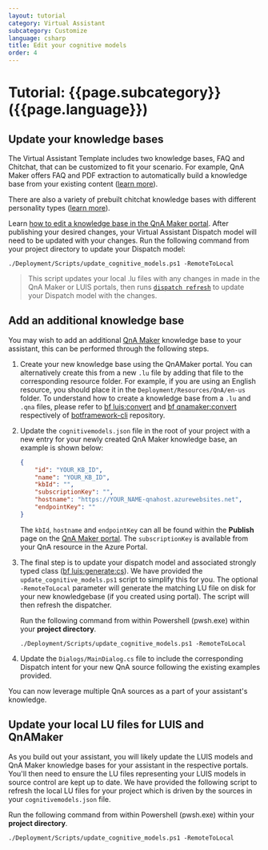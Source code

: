```yaml
---
layout: tutorial
category: Virtual Assistant
subcategory: Customize
language: csharp
title: Edit your cognitive models
order: 4
---
```


# Tutorial: {{page.subcategory}} ({{page.language}})

## Update your knowledge bases
The Virtual Assistant Template includes two knowledge bases, FAQ and Chitchat, that can be customized to fit your scenario. For example, QnA Maker offers FAQ and PDF extraction to automatically build a knowledge base from your existing content ([learn more](https://docs.microsoft.com/en-us/azure/cognitive-services/qnamaker/concepts/data-sources-and-content)).

There are also a variety of prebuilt chitchat knowledge bases with different personality types ([learn more](https://docs.microsoft.com/en-us/azure/cognitive-services/qnamaker/how-to/chit-chat-knowledge-base)). 

Learn [how to edit a knowledge base in the QnA Maker portal](https://docs.microsoft.com/en-us/azure/cognitive-services/qnamaker/how-to/edit-knowledge-base). After publishing your desired changes, your Virtual Assistant Dispatch model will need to be updated with your changes. Run the following command from your project directory to update your Dispatch model:
```
./Deployment/Scripts/update_cognitive_models.ps1 -RemoteToLocal
```
> This script updates your local .lu files with any changes in made in the QnA Maker or LUIS portals, then runs [`dispatch refresh`](https://www.npmjs.com/package/botdispatch#refreshing-your-dispatch-model) to update your Dispatch model with the changes.

## Add an additional knowledge base

You may wish to add an additional [QnA Maker](https://www.qnamaker.ai/) knowledge base to your assistant, this can be performed through the following steps.

1. Create your new knowledge base using the QnAMaker portal. You can alternatively create this from a new `.lu` file by adding that file to the corresponding resource folder. For example, if you are using an English resource, you should place it in the `Deployment/Resources/QnA/en-us` folder. To understand how to create a knowledge base from a `.lu` and `.qna` files, please refer to [bf luis:convert](https://www.npmjs.com/package/@microsoft/botframework-cli#bf-luisconvert) and [bf qnamaker:convert](https://www.npmjs.com/package/@microsoft/botframework-cli#bf-qnamakerconvert) respectively of [botframework-cli](https://github.com/microsoft/botframework-cli) repository.

1. Update the `cognitivemodels.json` file in the root of your project with a new entry for your newly created QnA Maker knowledge base, an example is shown below:

    ```json
    {
        "id": "YOUR_KB_ID",
        "name": "YOUR_KB_ID",
        "kbId": "",
        "subscriptionKey": "",
        "hostname": "https://YOUR_NAME-qnahost.azurewebsites.net",
        "endpointKey": ""
    }
    ```

    The `kbId`, `hostname` and `endpointKey` can all be found within the **Publish** page on the [QnA Maker portal](https://qnamaker.ai). The `subscriptionKey` is available from your QnA resource in the Azure Portal.

1. The final step is to update your dispatch model and associated strongly typed class ([bf luis:generate:cs](https://www.npmjs.com/package/@microsoft/botframework-cli#bf-luisgeneratecs)). We have provided the `update_cognitive_models.ps1` script to simplify this for you. The optional `-RemoteToLocal` parameter will generate the matching LU file on disk for your new knowledgebase (if you created using portal). The script will then refresh the dispatcher. 

    Run the following command from within  Powershell (pwsh.exe) within your **project directory**.

    ```shell
    ./Deployment/Scripts/update_cognitive_models.ps1 -RemoteToLocal
    ```

1. Update the `Dialogs/MainDialog.cs` file to include the corresponding Dispatch intent for your new QnA source following the existing examples provided.

You can now leverage multiple QnA sources as a part of your assistant's knowledge.

## Update your local LU files for LUIS and QnAMaker

As you build out your assistant, you will likely update the LUIS models and QnA Maker knowledge bases for your assistant in the respective portals. You'll then need to ensure the LU files representing your LUIS models in source control are kept up to date. We have provided the following script to refresh the local LU files for your project which is driven by the sources in your `cognitivemodels.json` file.

Run the following command from within  Powershell (pwsh.exe) within your **project directory**.

```shell
./Deployment/Scripts/update_cognitive_models.ps1 -RemoteToLocal
```